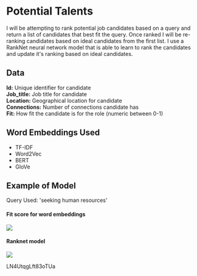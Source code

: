 # Potential Talents

I will be attempting to rank potential job candidates based on a query and return a list of candidates that best fit the query. Once ranked I will be re-ranking candidates based on ideal candidates from the first list. 
I use a RankNet neural network model that is able to learn to rank the candidates and update it's ranking based on ideal candidates.

## Data
**Id:** Unique identifier for candidate  
**Job_title:** Job title for candidate  
**Location:** Geographical location for candidate   
**Connections:** Number of connections candidate has  
**Fit:** How fit the candidate is for the role (numeric between 0-1)

## Word Embeddings Used
* TF-IDF
* Word2Vec
* BERT
* GloVe

## Example of Model
Query Used: 'seeking human resources'

#### Fit score for word embeddings
<img src="https://i.imgur.com/oXHwya8.jpg">

#### Ranknet model
<img src="https://i.imgur.com/9Sqyf98.jpg">





LN4UtqgLft83oTUa